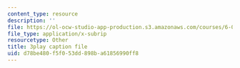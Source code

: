 ```yaml
---
content_type: resource
description: ''
file: https://ol-ocw-studio-app-production.s3.amazonaws.com/courses/6-006-introduction-to-algorithms-spring-2020/d78be480f5f053dd898ba61856990ff8_5cF5Bgv59Sc.vtt
file_type: application/x-subrip
resourcetype: Other
title: 3play caption file
uid: d78be480-f5f0-53dd-898b-a61856990ff8
---
```

